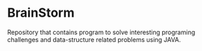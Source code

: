 # BrainStorm
Repository that contains program to solve interesting programing challenges and data-structure related problems using JAVA.
